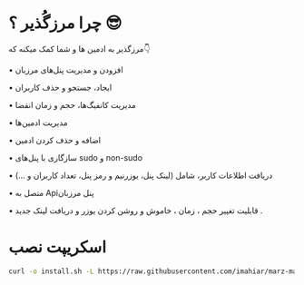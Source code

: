 # چرا مرزگُذیر ؟ 😎

مرزگذیر به ادمین ها و شما کمک میکنه که👇

• افزودن و مدیریت پنل‌های مرزبان

• ایجاد، جستجو و حذف کاربران

• مدیریت کانفیگ‌ها، حجم و زمان انقضا

• مدیریت ادمین‌ها

• اضافه و حذف کردن ادمین

• سازگاری با پنل‌های sudo و non-sudo

• دریافت اطلاعات کاربر، شامل (لینک پنل، یوزرنیم و رمز پنل، تعداد کاربران و ...)

• متصل به Apiپنل مرزبان 

• قابلیت تغییر حجم ، زمان ، خاموش و روشن کردن یوزر و دریافت لینک جدید .


# اسکریپت نصب

```bash
curl -o install.sh -L https://raw.githubusercontent.com/imahiar/marz-maneger/main/install.sh && bash install.sh

